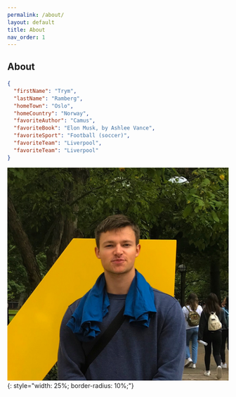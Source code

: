 ```yaml
---
permalink: /about/
layout: default
title: About
nav_order: 1
---
```

## About

```json
{
  "firstName": "Trym",
  "lastName": "Ramberg",
  "homeTown": "Oslo",
  "homeCountry": "Norway",
  "favoriteAuthor": "Camus",
  "favoriteBook": "Elon Musk, by Ashlee Vance",
  "favoriteSport": "Football (soccer)",
  "favoriteTeam": "Liverpool",
  "favoriteTeam": "Liverpool"
}
```

![Image](/assets/images/trym.png){: style="width: 25%; border-radius: 10%;"}

